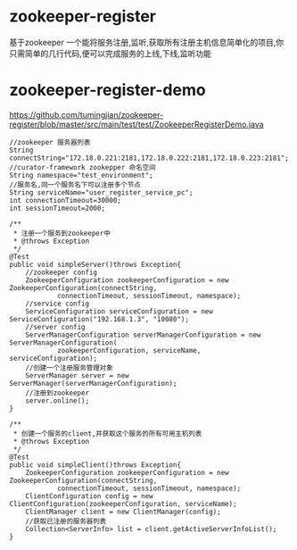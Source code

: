# zookeeper-register
基于zookeeper 一个能将服务注册,监听,获取所有注册主机信息简单化的项目,你只需简单的几行代码,便可以完成服务的上线,下线,监听功能

# zookeeper-register-demo

https://github.com/tumingjian/zookeeper-register/blob/master/src/main/test/test/ZookeeperRegisterDemo.java


    //zookeeper 服务器列表
    String connectString="172.18.0.221:2181,172.18.0.222:2181,172.18.0.223:2181";
    //curator-framework zookepper 命名空间
    String namespace="test_environment";
    //服务名,同一个服务名下可以注册多个节点
    String serviceName="user_register_service_pc";
    int connectionTimeout=30000;
    int sessionTimeout=2000;

    /**
     * 注册一个服务到zookeeper中
     * @throws Exception
     */
    @Test
    public void simpleServer()throws Exception{
        //zookeeper config
        ZookeeperConfiguration zookeeperConfiguration = new ZookeeperConfiguration(connectString,
                connectionTimeout, sessionTimeout, namespace);
        //service config
        ServiceConfiguration serviceConfiguration = new ServiceConfiguration("192.168.1.3", "10080");
        //server config
        ServerManagerConfiguration serverManagerConfiguration = new ServerManagerConfiguration(
                zookeeperConfiguration, serviceName, serviceConfiguration);
        //创建一个注册服务管理对象
        ServerManager server = new ServerManager(serverManagerConfiguration);
        //注册到zookeeper
        server.online();
    }

    /**
     * 创建一个服务的client,并获取这个服务的所有可用主机列表
     * @throws Exception
     */
    @Test
    public void simpleClient()throws Exception{
        ZookeeperConfiguration zookeeperConfiguration = new ZookeeperConfiguration(connectString,
                connectionTimeout, sessionTimeout, namespace);
        ClientConfiguration config = new ClientConfiguration(zookeeperConfiguration, serviceName);
        ClientManager client = new ClientManager(config);
        //获取已注册的服务器列表
        Collection<ServerInfo> list = client.getActiveServerInfoList();
    }

